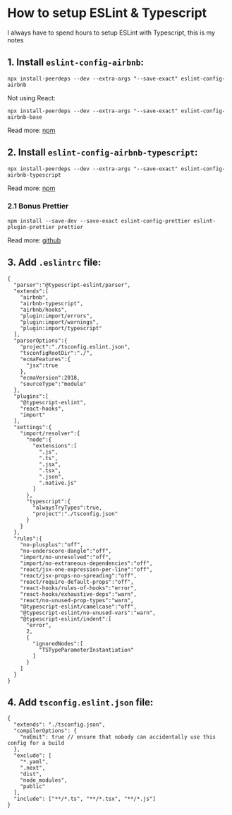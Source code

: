 # How to setup ESLint & Typescript
I always have to spend hours to setup ESLint with Typescript, this is my notes

## 1. Install `eslint-config-airbnb`:
```
npx install-peerdeps --dev --extra-args "--save-exact" eslint-config-airbnb 
```
Not using React:
```
npx install-peerdeps --dev --extra-args "--save-exact" eslint-config-airbnb-base
```
Read more: [npm](https://www.npmjs.com/package/eslint-config-airbnb)

## 2. Install `eslint-config-airbnb-typescript`:
```
npx install-peerdeps --dev --extra-args "--save-exact" eslint-config-airbnb-typescript
```
Read more: [npm](https://www.npmjs.com/package/eslint-config-airbnb-typescript)

### 2.1 Bonus Prettier
```
npm install --save-dev --save-exact eslint-config-prettier eslint-plugin-prettier prettier
```
Read more: [github](https://github.com/prettier/eslint-config-prettier)

## 3. Add `.eslintrc` file:
```
{
  "parser":"@typescript-eslint/parser",
  "extends":[
    "airbnb",
    "airbnb-typescript",
    "airbnb/hooks",
    "plugin:import/errors",
    "plugin:import/warnings",
    "plugin:import/typescript"
  ],
  "parserOptions":{
    "project":"./tsconfig.eslint.json",
    "tsconfigRootDir":"./",
    "ecmaFeatures":{
      "jsx":true
    },
    "ecmaVersion":2018,
    "sourceType":"module"
  },
  "plugins":[
    "@typescript-eslint",
    "react-hooks",
    "import"
  ],
  "settings":{
    "import/resolver":{
      "node":{
        "extensions":[
          ".js",
          ".ts",
          ".jsx",
          ".tsx",
          ".json",
          ".native.js"
        ]
      },
      "typescript":{
        "alwaysTryTypes":true,
        "project":"./tsconfig.json"
      }
    }
  },
  "rules":{
    "no-plusplus":"off",
    "no-underscore-dangle":"off",
    "import/no-unresolved":"off",
    "import/no-extraneous-dependencies":"off",
    "react/jsx-one-expression-per-line":"off",
    "react/jsx-props-no-spreading":"off",
    "react/require-default-props":"off",
    "react-hooks/rules-of-hooks":"error",
    "react-hooks/exhaustive-deps":"warn",
    "react/no-unused-prop-types":"warn",
    "@typescript-eslint/camelcase":"off",
    "@typescript-eslint/no-unused-vars":"warn",
    "@typescript-eslint/indent":[
      "error",
      2,
      {
        "ignoredNodes":[
          "TSTypeParameterInstantiation"
        ]
      }
    ]
  }
}

```
## 4. Add `tsconfig.eslint.json` file:
```
{
  "extends": "./tsconfig.json",
  "compilerOptions": {
    "noEmit": true // ensure that nobody can accidentally use this config for a build
  },
  "exclude": [
    "*.yaml",
    ".next",
    "dist",
    "node_modules",
    "public"
  ],
  "include": ["**/*.ts", "**/*.tsx", "**/*.js"]
}
```
